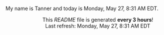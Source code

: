 My name is Tanner and today is Monday, May 27, 8:31 AM EDT.

<p align="center">This <i>README</i> file is generated <b>every 3 hours</b>!</br>Last refresh: Monday, May 27, 8:31 AM EDT<br /></p>
